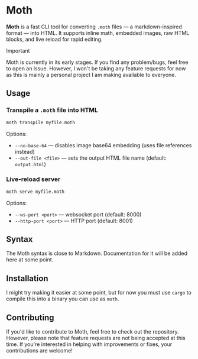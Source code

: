 # Moth

**Moth** is a fast CLI tool for converting `.moth` files — a markdown-inspired format — into HTML. It supports inline math, embedded images, raw HTML blocks, and live reload for rapid editing.

> [!IMPORTANT]
> Moth is currently in its early stages. If you find any problem/bugs, feel free to open an issue. However, I won't be taking any feature requests for now as this is mainly a personal project I am making available to everyone.


## Usage

### Transpile a `.moth` file into HTML

```sh
moth transpile myfile.moth
```

Options:

- `--no-base-64` — disables image base64 embedding (uses file references instead)
- `--out-file <file>` — sets the output HTML file name (default: `output.html`)

### Live-reload server

```sh
moth serve myfile.moth
```

Options:

- `--ws-port <port>` — websocket port (default: 8000)
- `--http-port <port>` — HTTP port (default: 8001)

## Syntax

The Moth syntax is close to Markdown. Documentation for it will be added here at some point.

## Installation

I might try making it easier at some point, but for now you must use `cargo` to compile this into a binary you can use as `moth`.

## Contributing

If you'd like to contribute to Moth, feel free to check out the repository. However, please note that feature requests are not being accepted at this time. If you're interested in helping with improvements or fixes, your contributions are welcome!
